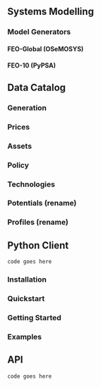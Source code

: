 ## Systems Modelling

### Model Generators


#### FEO-Global (OSeMOSYS)


#### FEO-10 (PyPSA)



## Data Catalog

### Generation

### Prices

### Assets

### Policy

### Technologies

### Potentials (rename)

### Profiles (rename)


## Python Client

    code goes here

### Installation

### Quickstart

### Getting Started

### Examples

## API

    code goes here